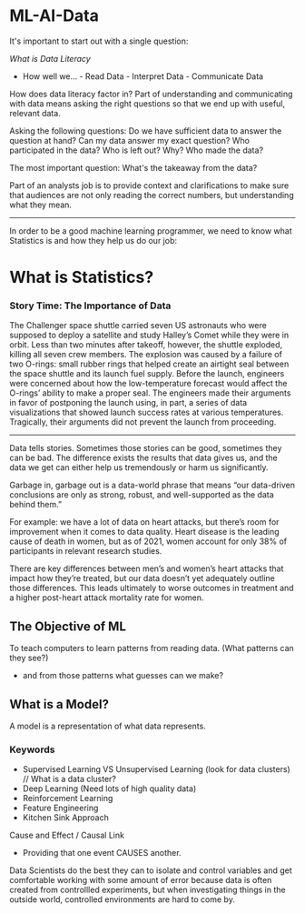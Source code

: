 # ML-AI-Data

It's important to start out with a single question:

*What is Data Literacy*
  - How well we...
                - Read Data
                - Interpret Data
                - Communicate Data

How does data literacy factor in? Part of understanding and communicating with data means asking the right questions so that we end up with useful, relevant data.


Asking the following questions:
Do we have sufficient data to answer the question at hand?
Can my data answer my exact question?
Who participated in the data?
Who is left out? Why?
Who made the data?

The most important question: What's the takeaway from the data?

Part of an analysts job is to provide context and clarifications to make sure that audiences are not only reading the correct numbers, but understanding what they mean.

<hr>

In order to be a good machine learning programmer, we need to know what Statistics is and how they help us do our job:
# What is Statistics?

### Story Time: The Importance of Data
The Challenger space shuttle carried seven US astronauts who were supposed to deploy a satellite and study Halley’s Comet while they were in orbit. Less than two minutes after takeoff, however, the shuttle exploded, killing all seven crew members.
The explosion was caused by a failure of two O-rings: small rubber rings that helped create an airtight seal between the space shuttle and its launch fuel supply. Before the launch, engineers were concerned about how the low-temperature forecast would affect the O-rings’ ability to make a proper seal.
The engineers made their arguments in favor of postponing the launch using, in part, a series of data visualizations that showed launch success rates at various temperatures. Tragically, their arguments did not prevent the launch from proceeding.

<hr>

Data tells stories. Sometimes those stories can be good, sometimes they can be bad. The difference exists the results that data gives us, and the data we get can either help us tremendously or harm us significantly. 


Garbage in, garbage out is a data-world phrase that means “our data-driven conclusions are only as strong, robust, and well-supported as the data behind them.”

For example: we have a lot of data on heart attacks, but there’s room for improvement when it comes to data quality. Heart disease is the leading cause of death in women, but as of 2021, women account for only 38% of participants in relevant research studies.

There are key differences between men’s and women’s heart attacks that impact how they’re treated, but our data doesn’t yet adequately outline those differences. This leads ultimately to worse outcomes in treatment and a higher post-heart attack mortality rate for women.

## The Objective of ML
To teach computers to learn patterns from reading data. (What patterns can they see?)
  - and from those patterns what guesses can we make?

## What is a Model?
A model is a representation of what data represents.

### Keywords
- Supervised Learning VS Unsupervised Learning (look for data clusters) // What is a data cluster? 
- Deep Learning (Need lots of high quality data)
- Reinforcement Learning
- Feature Engineering
- Kitchen Sink Approach


Cause and Effect / Causal Link
- Providing that one event CAUSES another.

Data Scientists do the best they can to isolate and control variables and get comfortable working with some amount of error because data is often created from controllled experiments, but when investigating things in the outside world, controlled environments are hard to come by.
